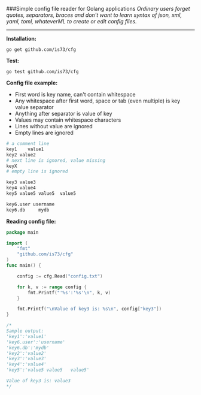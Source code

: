 ###Simple config file reader for Golang applications
*Ordinary users forget quotes, separators, braces and don't want to learn
syntax of json, xml, yaml, toml, whateverML to create or edit config files.*

---

**Installation:**
```
go get github.com/is73/cfg
```

**Test:**
```
go test github.com/is73/cfg
```

**Config file example:**
* First word is key name, can't contain whitespace
* Any whitespace after first word, space or tab (even multiple) is key value separator
* Anything after separator is value of key
* Values may contain whitespace characters
* Lines without value are ignored
* Empty lines are ignored
```bash
# a comment line
key1	value1
key2 value2
# next line is ignored, value missing
keyX
# empty line is ignored

key3 value3
key4 value4
key5 value5 value5	value5

key6.user username
key6.db		mydb
```


**Reading config file:**
```go
package main

import (
	"fmt"
	"github.com/is73/cfg"
)
func main() {

	config := cfg.Read("config.txt")

	for k, v := range config {
		fmt.Printf("'%s':'%s'\n", k, v)
	}

	fmt.Printf("\nValue of key3 is: %s\n", config["key3"])
}

/*
Sample output:
'key1':'value1'
'key6.user':'username'
'key6.db':'mydb'
'key2':'value2'
'key3':'value3'
'key4':'value4'
'key5':'value5 value5	value5'

Value of key3 is: value3
*/
```
